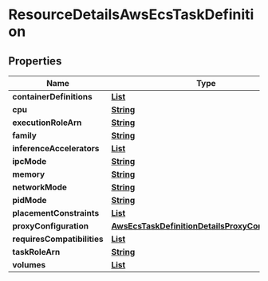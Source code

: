 

# ResourceDetailsAwsEcsTaskDefinition


## Properties

| Name | Type | Description | Notes |
|------------ | ------------- | ------------- | -------------|
|**containerDefinitions** | [**List**](List.md) |  |  [optional] |
|**cpu** | [**String**](String.md) |  |  [optional] |
|**executionRoleArn** | [**String**](String.md) |  |  [optional] |
|**family** | [**String**](String.md) |  |  [optional] |
|**inferenceAccelerators** | [**List**](List.md) |  |  [optional] |
|**ipcMode** | [**String**](String.md) |  |  [optional] |
|**memory** | [**String**](String.md) |  |  [optional] |
|**networkMode** | [**String**](String.md) |  |  [optional] |
|**pidMode** | [**String**](String.md) |  |  [optional] |
|**placementConstraints** | [**List**](List.md) |  |  [optional] |
|**proxyConfiguration** | [**AwsEcsTaskDefinitionDetailsProxyConfiguration**](AwsEcsTaskDefinitionDetailsProxyConfiguration.md) |  |  [optional] |
|**requiresCompatibilities** | [**List**](List.md) |  |  [optional] |
|**taskRoleArn** | [**String**](String.md) |  |  [optional] |
|**volumes** | [**List**](List.md) |  |  [optional] |



